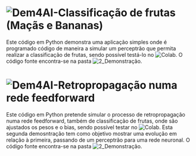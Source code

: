 # ![Dem4AI-Classificação de frutas (Maçãs e Bananas)](https://github.com/ipleiria-robotics/Dem4AI/blob/main/2_Demonstracao/DEM4AI_Classifica%C3%A7%C3%A3o_das_frutas_Ma%C3%A7%C3%A3_Banana.ipynb)

Este código em Python demonstra uma aplicação simples onde é programado código de maneira a simular um perceptrão que permita realizar a classificação de frutas, sendo possível testá-lo no  ![Colab](https://colab.research.google.com/drive/1JCPxj_SKW8FbKyXmfAfIugp1sqvmx5mH?authuser=2#scrollTo=Gmw9p9moiodW). O código fonte encontra-se na pasta ![2_Demonstração](https://github.com/ipleiria-robotics/Dem4AI/blob/main/2_Demonstracao/DEM4AI_Classifica%C3%A7%C3%A3o_das_frutas_Ma%C3%A7%C3%A3_Banana.ipynb).


# ![Dem4AI-Retropropagação numa rede feedforward](https://github.com/ipleiria-robotics/Dem4AI/blob/main/2_Demonstracao/Dem4AI_RETROPROPAGACAO.ipynb)

Este código em Python pretende simular o processo de retropropagação numa rede feedforward, também de classificação de frutas, onde são ajustados os pesos e o bias, sendo possível testar no ![Colab](https://colab.research.google.com/drive/1WsSyjNaYudU-O8wN9NeQIvvTlRQVzJW7). Esta segunda demosntração tem como objetivo mostrar uma evolução em relação à primeira, passando de um perceptrão para uma rede neuronal. O código fonte encontra-se na pasta ![2_Demonstração](https://github.com/ipleiria-robotics/Dem4AI/blob/main/2_Demonstracao/DEM4AI_Classifica%C3%A7%C3%A3o_das_frutas_Ma%C3%A7%C3%A3_Banana.ipynb).
